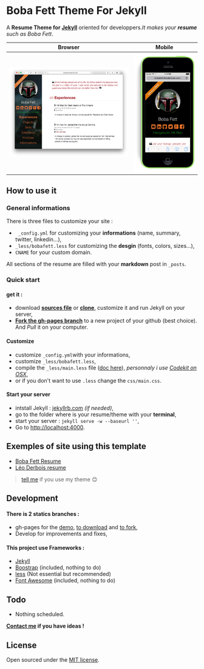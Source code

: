 Boba Fett Theme For Jekyll
==========================

A **Resume Theme for [Jekyll](http://jekyllrb.com)** oriented for developpers.*It makes your **resume** such as Boba Fett*.

Browser | Mobile
-------|--------
![screen](assets/browser-demo.png)| ![screen](assets/mobile-demo.png)


## How to use it

### General informations

There is three files to customize your site : 

- ` _config.yml` for customizing your **informations** (name, summary, twitter, linkedin...),
- `_less/bobafett.less` for customizing the **desgin** (fonts, colors, sizes...),
- `CNAME` for your custom domain.

All sections of the resume are filled with your **markdown** post in `_posts`.
 
### Quick start

#### get it :

- download **[sources file](https://github.com/leoderbois/Boba-Fett-Theme-For-Jekyll/archive/gh-pages.zip)** or **[clone](https://github.com/leoderbois/Boba-Fett-Theme-For-Jekyll/fork)**, customize it and run Jekyll on your server,
- [**Fork the gh-pages branch**](https://github.com/leoderbois/Boba-Fett-Theme-For-Jekyll/fork) to a new project of your github (best choice). And *Pull* it on your computer.

#### Customize

- customize `_config.yml`with your informations,
- customize `_less/bobafett.less`,
- compile the `_less/main.less` file ([doc here](http://lesscss.org/)), *personnaly i use [Codekit on OSX](https://incident57.com/codekit/)*,
- or if you don't want to use `.less` change the `css/main.css`.

#### Start your server

- intstall Jekyll : [jekyllrb.com](http://jekyllrb.com/) *(if needed)*,
- go to the folder where is your resume/theme with your **terminal**,
- start your server : `jekyll serve -w --baseurl ''`,
- Go to [http://localhost:4000](http://localhost:4000).



## Exemples of site using this template

- [Boba Fett Resume](http://bobafett.leoderbois.com)
- [Léo Derbois resume](http://www.leoderbois.com)

> [tell me](mailto:contact@leoderbois.com) if you use my theme 😊 


## Development

#### There is 2 statics branches :

- gh-pages for the [demo](http://bobafett.leoderbois.com), [to download](https://github.com/leoderbois/Boba-Fett-Theme-For-Jekyll/archive/gh-pages.zip) and [to fork](https://github.com/leoderbois/Boba-Fett-Theme-For-Jekyll/fork),
- Develop for improvements and fixes,


#### This project use **Frameworks** : 

- [Jekyll](http://jekyllrb.com) 
- [Boostrap](http://getbootstrap.com) (included, nothing to do)
- [less](http://lesscss.org) (Not essential but recommended)
- [Font Awesome](http://fortawesome.github.io/Font-Awesome/) (included, nothing to do)

## Todo

- Nothing scheduled.

**[Contact me](mailto:contact@leoderbois.com) if you have ideas !**

## License

Open sourced under the [MIT license](/LICENSE.md).


